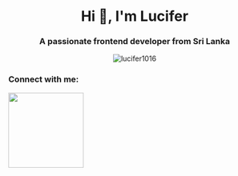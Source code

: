 
<h1 align="center">Hi 👋, I'm Lucifer</h1>
<h3 align="center">A passionate frontend developer from Sri Lanka</h3>

<p align="center"> <img src="https://komarev.com/ghpvc/?username=lucifer1016&label=Profile%20views&color=0e75b6&style=flat" alt="lucifer1016" /> </p>

<h3 align="left">Connect with me:</h3>
<p align="left">
</p>
<div class="details">
  
<img height= "150" src="https://github-readme-stats.vercel.app/api?username=Lucifer1016&theme=react&show_icons=true&include_all_commits=true" />
</div>
